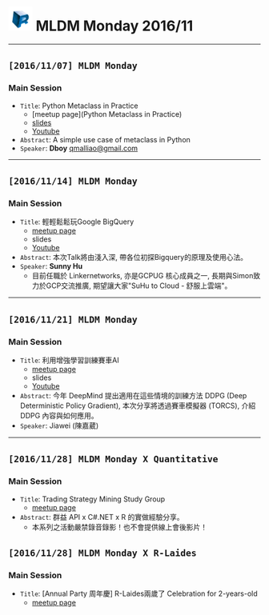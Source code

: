 # <img src="../../../images/R_logo.png" width="48"> MLDM Monday 2016/11

---

## `[2016/11/07] MLDM Monday`

### Main Session
  - `Title`: Python Metaclass in Practice
    - [meetup page](Python Metaclass in Practice)
    - [slides](https://github.com/TaiwanRUserGroup/MLDMMonday/raw/feature/201611/meetup/2016/11/Python_Metaclass_in_Practice/MLDM_Python_Metaclass_in_Practice.pdf)
    - [Youtube](https://www.youtube.com/watch?v=G7T_CmMiqPk)
  - `Abstract`: A simple use case of metaclass in Python
  - `Speaker`: **Dboy** <qmalliao@gmail.com>

---

## `[2016/11/14] MLDM Monday`

### Main Session
  - `Title`: 輕輕鬆鬆玩Google BigQuery
    - [meetup page](https://www.meetup.com/Taiwan-R/events/235388144/)
    - slides
    - [Youtube](https://www.youtube.com/watch?v=L41nMEiknFw)
  - `Abstract`: 本次Talk將由淺入深, 帶各位初探Bigquery的原理及使用心法。
  - `Speaker`: **Sunny Hu**
    - 目前任職於 Linkernetworks, 亦是GCPUG 核心成員之一, 長期與Simon致力於GCP交流推廣, 期望讓大家"SuHu to Cloud - 舒服上雲端"。

---

## `[2016/11/21] MLDM Monday`

### Main Session
  - `Title`: 利用增強學習訓練賽車AI
    - [meetup page](https://www.meetup.com/Taiwan-R/events/235568097/)
    - slides
    - [Youtube](https://www.youtube.com/watch?v=l_e90qOuv2Q)
  - `Abstract`: 今年 DeepMind 提出適用在這些情境的訓練方法 DDPG (Deep Deterministic Policy Gradient), 本次分享將透過賽車模擬器 (TORCS), 介紹 DDPG 內容與如何應用。
  - `Speaker`: Jiawei (陳嘉葳)

---

## `[2016/11/28] MLDM Monday X Quantitative`

### Main Session 
  - `Title`: Trading Strategy Mining Study Group
    - [meetup page](https://www.meetup.com/Taiwan-R/events/234986417/)
  - `Abstract`: 群益 API x C#.NET x R 的實做經驗分享。
    - 本系列之活動嚴禁錄音錄影！也不會提供線上會後影片！


## `[2016/11/28] MLDM Monday X R-Laides`

### Main Session
  - `Title`: [Annual Party 周年慶] R-Laides兩歲了 Celebration for 2-years-old
    - [meetup page](https://www.meetup.com/R-Ladies-Taipei/events/235691389/)

